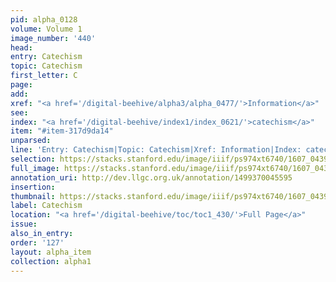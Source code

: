 ```yaml
---
pid: alpha_0128
volume: Volume 1
image_number: '440'
head:
entry: Catechism
topic: Catechism
first_letter: C
page:
add:
xref: "<a href='/digital-beehive/alpha3/alpha_0477/'>Information</a>"
see:
index: "<a href='/digital-beehive/index1/index_0621/'>catechism</a>"
item: "#item-317d9da14"
unparsed:
line: 'Entry: Catechism|Topic: Catechism|Xref: Information|Index: catechism|#item-317d9da14'
selection: https://stacks.stanford.edu/image/iiif/ps974xt6740/1607_0439/839,1046,3018,593/full/0/default.jpg
full_image: https://stacks.stanford.edu/image/iiif/ps974xt6740/1607_0439/full/full/0/default.jpg
annotation_uri: http://dev.llgc.org.uk/annotation/1499370045595
insertion:
thumbnail: https://stacks.stanford.edu/image/iiif/ps974xt6740/1607_0439/839,1046,600,180/250,/0/default.jpg
label: Catechism
location: "<a href='/digital-beehive/toc/toc1_430/'>Full Page</a>"
issue:
also_in_entry:
order: '127'
layout: alpha_item
collection: alpha1
---
```

